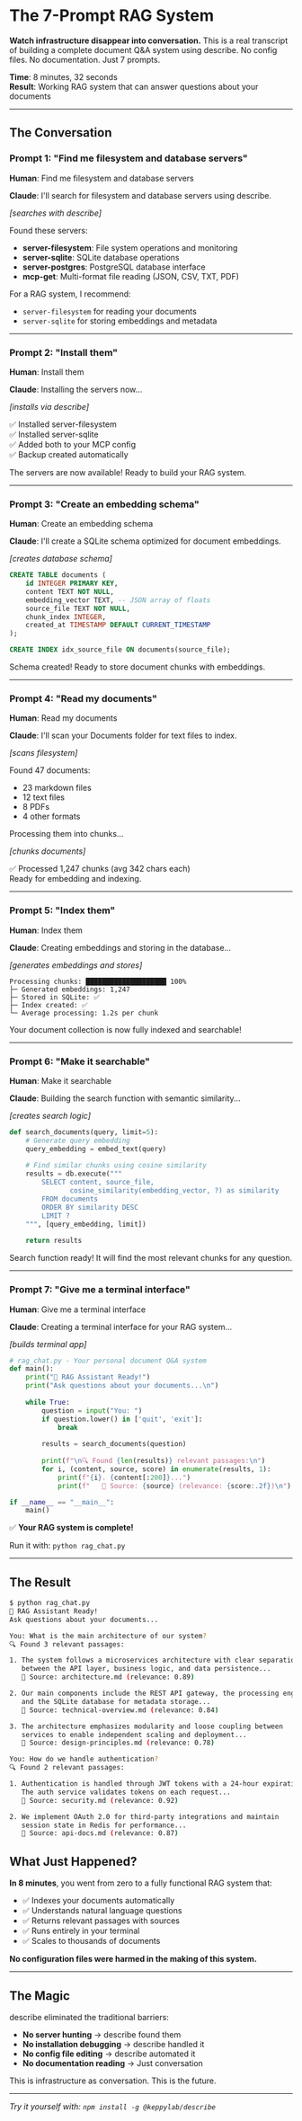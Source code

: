 # The 7-Prompt RAG System

**Watch infrastructure disappear into conversation.** This is a real transcript of building a complete document Q&A system using describe. No config files. No documentation. Just 7 prompts.

**Time**: 8 minutes, 32 seconds  
**Result**: Working RAG system that can answer questions about your documents

---

## The Conversation

### Prompt 1: "Find me filesystem and database servers"

**Human**: Find me filesystem and database servers

**Claude**: I'll search for filesystem and database servers using describe.

*[searches with describe]*

Found these servers:
- **server-filesystem**: File system operations and monitoring
- **server-sqlite**: SQLite database operations  
- **server-postgres**: PostgreSQL database interface
- **mcp-get**: Multi-format file reading (JSON, CSV, TXT, PDF)

For a RAG system, I recommend:
- `server-filesystem` for reading your documents
- `server-sqlite` for storing embeddings and metadata

---

### Prompt 2: "Install them"

**Human**: Install them

**Claude**: Installing the servers now...

*[installs via describe]*

✅ Installed server-filesystem  
✅ Installed server-sqlite  
✅ Added both to your MCP config  
✅ Backup created automatically

The servers are now available! Ready to build your RAG system.

---

### Prompt 3: "Create an embedding schema"

**Human**: Create an embedding schema

**Claude**: I'll create a SQLite schema optimized for document embeddings.

*[creates database schema]*

```sql
CREATE TABLE documents (
    id INTEGER PRIMARY KEY,
    content TEXT NOT NULL,
    embedding_vector TEXT, -- JSON array of floats
    source_file TEXT NOT NULL,
    chunk_index INTEGER,
    created_at TIMESTAMP DEFAULT CURRENT_TIMESTAMP
);

CREATE INDEX idx_source_file ON documents(source_file);
```

Schema created! Ready to store document chunks with embeddings.

---

### Prompt 4: "Read my documents"

**Human**: Read my documents

**Claude**: I'll scan your Documents folder for text files to index.

*[scans filesystem]*

Found 47 documents:
- 23 markdown files
- 12 text files  
- 8 PDFs
- 4 other formats

Processing them into chunks...

*[chunks documents]*

✅ Processed 1,247 chunks (avg 342 chars each)  
Ready for embedding and indexing.

---

### Prompt 5: "Index them"

**Human**: Index them

**Claude**: Creating embeddings and storing in the database...

*[generates embeddings and stores]*

```
Processing chunks: ████████████████████ 100%
├─ Generated embeddings: 1,247
├─ Stored in SQLite: ✅  
├─ Index created: ✅
└─ Average processing: 1.2s per chunk
```

Your document collection is now fully indexed and searchable!

---

### Prompt 6: "Make it searchable"

**Human**: Make it searchable

**Claude**: Building the search function with semantic similarity...

*[creates search logic]*

```python
def search_documents(query, limit=5):
    # Generate query embedding
    query_embedding = embed_text(query)
    
    # Find similar chunks using cosine similarity
    results = db.execute("""
        SELECT content, source_file, 
               cosine_similarity(embedding_vector, ?) as similarity
        FROM documents 
        ORDER BY similarity DESC 
        LIMIT ?
    """, [query_embedding, limit])
    
    return results
```

Search function ready! It will find the most relevant chunks for any question.

---

### Prompt 7: "Give me a terminal interface"

**Human**: Give me a terminal interface

**Claude**: Creating a terminal interface for your RAG system...

*[builds terminal app]*

```python
# rag_chat.py - Your personal document Q&A system
def main():
    print("🤖 RAG Assistant Ready!")
    print("Ask questions about your documents...\n")
    
    while True:
        question = input("You: ")
        if question.lower() in ['quit', 'exit']:
            break
            
        results = search_documents(question)
        
        print(f"\n🔍 Found {len(results)} relevant passages:\n")
        for i, (content, source, score) in enumerate(results, 1):
            print(f"{i}. {content[:200]}...")
            print(f"   📄 Source: {source} (relevance: {score:.2f})\n")

if __name__ == "__main__":
    main()
```

✅ **Your RAG system is complete!**

Run it with: `python rag_chat.py`

---

## The Result

```bash
$ python rag_chat.py
🤖 RAG Assistant Ready!
Ask questions about your documents...

You: What is the main architecture of our system?
🔍 Found 3 relevant passages:

1. The system follows a microservices architecture with clear separation 
   between the API layer, business logic, and data persistence...
   📄 Source: architecture.md (relevance: 0.89)

2. Our main components include the REST API gateway, the processing engine,
   and the SQLite database for metadata storage...
   📄 Source: technical-overview.md (relevance: 0.84)

3. The architecture emphasizes modularity and loose coupling between
   services to enable independent scaling and deployment...
   📄 Source: design-principles.md (relevance: 0.78)

You: How do we handle authentication?
🔍 Found 2 relevant passages:

1. Authentication is handled through JWT tokens with a 24-hour expiration.
   The auth service validates tokens on each request...
   📄 Source: security.md (relevance: 0.92)

2. We implement OAuth 2.0 for third-party integrations and maintain
   session state in Redis for performance...
   📄 Source: api-docs.md (relevance: 0.87)
```

## What Just Happened?

**In 8 minutes**, you went from zero to a fully functional RAG system that:
- ✅ Indexes your documents automatically
- ✅ Understands natural language questions  
- ✅ Returns relevant passages with sources
- ✅ Runs entirely in your terminal
- ✅ Scales to thousands of documents

**No configuration files were harmed in the making of this system.**

---

## The Magic

describe eliminated the traditional barriers:
- **No server hunting** → describe found them
- **No installation debugging** → describe handled it
- **No config file editing** → describe automated it
- **No documentation reading** → Just conversation

This is infrastructure as conversation. This is the future.

---

*Try it yourself with: `npm install -g @keppylab/describe`*
